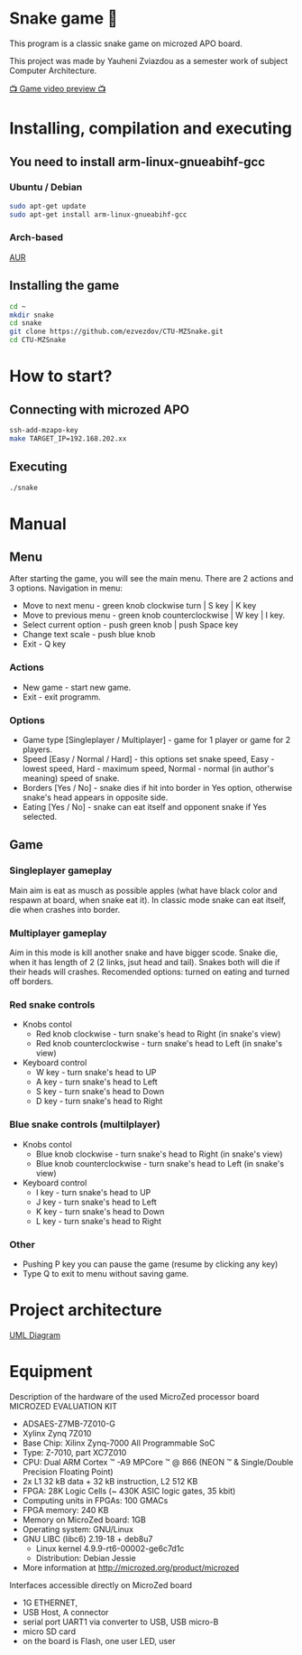 # Snake game 🐍
This program is a classic snake game on microzed APO board.

This project was made by Yauheni Zviazdou as a semester work of subject Computer Architecture.

[📺 Game video preview 📺](https://youtu.be/0y7wJU27KDQ)

# Installing, compilation and executing
## You need to install arm-linux-gnueabihf-gcc
### Ubuntu / Debian
```bash
sudo apt-get update
sudo apt-get install arm-linux-gnueabihf-gcc
```
### Arch-based
[AUR](https://aur.archlinux.org/packages/arm-linux-gnueabihf-gcc)

## Installing the game
```bash
cd ~
mkdir snake
cd snake
git clone https://github.com/ezvezdov/CTU-MZSnake.git
cd CTU-MZSnake
```

# How to start?

## Connecting with microzed APO
```bash
ssh-add-mzapo-key
make TARGET_IP=192.168.202.xx
```

## Executing
```bash
./snake
```



# Manual
## Menu 
After starting the game, you will see the main menu. There are 2 actions and 3 options.
Navigation in menu:
* Move to next menu - green knob clockwise turn | S key | K key
* Move to previous menu - green knob сounterclockwise | W key | I key.
* Select current option - push green knob | push Space key
* Change text scale - push blue knob
* Exit - Q key
 
### Actions
* New game - start new game.
* Exit - exit programm.
### Options
* Game type [Singleplayer / Multiplayer] - game for 1 player or game for 2 players.
* Speed [Easy / Normal / Hard] - this options set snake speed, Easy - lowest speed, Hard - maximum speed, Normal - normal (in author's meaning) speed of snake.
* Borders [Yes / No] - snake dies if hit into border in Yes option, otherwise snake's head appears in opposite side.
* Eating [Yes / No] - snake can eat itself and opponent snake if Yes selected.

## Game
### Singleplayer gameplay
  Main aim is eat as musch as possible apples (what have black color and respawn at board, when snake eat it). In classic mode snake can eat itself, die when crashes into border.
### Multiplayer gameplay
  Aim in this mode is kill another snake and have bigger scode. Snake die, when it has length of 2 (2 links, jsut head and tail). Snakes both will die if their heads will crashes. Recomended options: turned on eating and turned off borders.
### Red snake controls
* Knobs contol
  * Red knob clockwise - turn snake's head to Right (in snake's view)
  * Red knob сounterclockwise - turn snake's head to
    Left (in snake's view)
* Keyboard control
  * W key - turn snake's head to UP
  * A key - turn snake's head to Left
  * S key - turn snake's head to Down
  * D key - turn snake's head to Right

### Blue snake controls (multilplayer)
* Knobs contol
  * Blue knob clockwise - turn snake's head to Right (in snake's view)
  * Blue knob сounterclockwise - turn snake's head to
    Left (in snake's view)
* Keyboard control
  * I key - turn snake's head to UP
  * J key - turn snake's head to Left
  * K key - turn snake's head to Down
  * L key - turn snake's head to Right

### Other
* Pushing P key you can pause the game (resume by clicking any key)
* Type Q to exit to menu without saving game.

# Project architecture

[UML Diagram](https://gitlab.fel.cvut.cz/B212_B0B35APO/zviazyau/-/blob/main/snake_diagram.pdf)

# Equipment
Description of the hardware of the used MicroZed processor board
MICROZED EVALUATION KIT
* ADSAES-Z7MB-7Z010-G
* Xylinx Zynq 7Z010
* Base Chip: Xilinx Zynq-7000 All Programmable SoC
* Type: Z-7010, part XC7Z010
* CPU: Dual ARM Cortex ™ -A9 MPCore ™ @ 866 (NEON ™ & Single/Double Precision
Floating Point)
* 2x L1 32 kB data + 32 kB instruction, L2 512 KB
* FPGA: 28K Logic Cells (~ 430K ASIC logic gates, 35 kbit)
* Computing units in FPGAs: 100 GMACs
* FPGA memory: 240 KB
* Memory on MicroZed board: 1GB
* Operating system: GNU/Linux
* GNU LIBC (libc6) 2.19-18 + deb8u7
  * Linux kernel 4.9.9-rt6-00002-ge6c7d1c
  * Distribution: Debian Jessie
* More information at http://microzed.org/product/microzed

Interfaces accessible directly on MicroZed board
* 1G ETHERNET,
* USB Host, A connector
* serial port UART1 via converter to USB, USB micro-B
* micro SD card
* on the board is Flash, one user LED, user 
